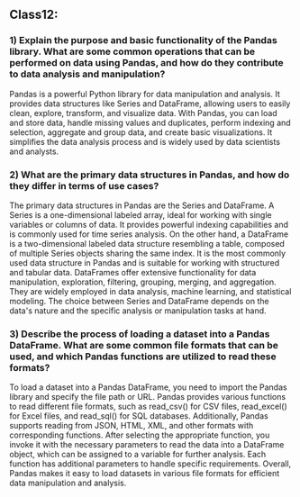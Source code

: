 ## Class12:

### 1) Explain the purpose and basic functionality of the Pandas library. What are some common operations that can be performed on data using Pandas, and how do they contribute to data analysis and manipulation?

Pandas is a powerful Python library for data manipulation and analysis. It provides data structures like Series and DataFrame, allowing users to easily clean, explore, transform, and visualize data. With Pandas, you can load and store data, handle missing values and duplicates, perform indexing and selection, aggregate and group data, and create basic visualizations. It simplifies the data analysis process and is widely used by data scientists and analysts.

### 2) What are the primary data structures in Pandas, and how do they differ in terms of use cases?

The primary data structures in Pandas are the Series and DataFrame. A Series is a one-dimensional labeled array, ideal for working with single variables or columns of data. It provides powerful indexing capabilities and is commonly used for time series analysis. On the other hand, a DataFrame is a two-dimensional labeled data structure resembling a table, composed of multiple Series objects sharing the same index. It is the most commonly used data structure in Pandas and is suitable for working with structured and tabular data. DataFrames offer extensive functionality for data manipulation, exploration, filtering, grouping, merging, and aggregation. They are widely employed in data analysis, machine learning, and statistical modeling. The choice between Series and DataFrame depends on the data's nature and the specific analysis or manipulation tasks at hand.

### 3) Describe the process of loading a dataset into a Pandas DataFrame. What are some common file formats that can be used, and which Pandas functions are utilized to read these formats?

To load a dataset into a Pandas DataFrame, you need to import the Pandas library and specify the file path or URL. Pandas provides various functions to read different file formats, such as read_csv() for CSV files, read_excel() for Excel files, and read_sql() for SQL databases. Additionally, Pandas supports reading from JSON, HTML, XML, and other formats with corresponding functions. After selecting the appropriate function, you invoke it with the necessary parameters to read the data into a DataFrame object, which can be assigned to a variable for further analysis. Each function has additional parameters to handle specific requirements. Overall, Pandas makes it easy to load datasets in various file formats for efficient data manipulation and analysis.
